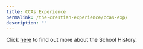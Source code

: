 ```yaml
---
title: CCAs Experience
permalink: /the-crestian-experience/ccas-exp/
description: ""
---
```

Click [here](https://sites.google.com/moe.edu.sg/prcss-school-history/) to find out more about the School History.